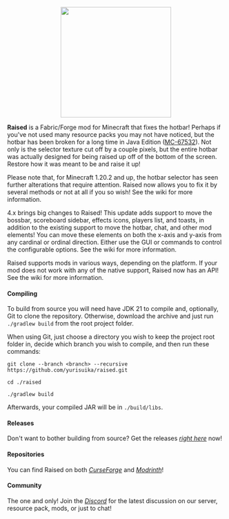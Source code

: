 <p align="center"><img src="https://github.com/yurisuika/Raised/blob/Fabric-1.18.x/src/main/resources/assets/raised/icon.png?raw=true" width="256" height="256"></p>

**Raised** is a Fabric/Forge mod for Minecraft that fixes the hotbar! Perhaps if you've not used many resource packs you may not have noticed, but the hotbar has been broken for a long time in Java Edition ([MC-67532](https://bugs.mojang.com/browse/MC-67532)). Not only is the selector texture cut off by a couple pixels, but the entire hotbar was actually designed for being raised up off of the bottom of the screen. Restore how it was meant to be and raise it up!

Please note that, for Minecraft 1.20.2 and up, the hotbar selector has seen further alterations that require attention. Raised now allows you to fix it by several methods or not at all if you so wish! See the wiki for more information.

4.x brings big changes to Raised! This update adds support to move the bossbar, scoreboard sidebar, effects icons, players list, and toasts, in addition to the existing support to move the hotbar, chat, and other mod elements! You can move these elements on both the x-axis and y-axis from any cardinal or ordinal direction. Either use the GUI or commands to control the configurable options. See the wiki for more information.

Raised supports mods in various ways, depending on the platform. If your mod does not work with any of the native support, Raised now has an API! See the wiki for more information.

#### Compiling

To build from source you will need have JDK 21 to compile and, optionally, Git to clone the repository. Otherwise, download the archive and just run `./gradlew build` from the root project folder.

When using Git, just choose a directory you wish to keep the project root folder in, decide which branch you wish to compile, and then run these commands:

```shell script
git clone --branch <branch> --recursive https://github.com/yurisuika/raised.git

cd ./raised

./gradlew build
```

Afterwards, your compiled JAR will be in `./build/libs`.

#### Releases

Don't want to bother building from source? Get the releases *[right here](https://github.com/yurisuika/Raised/releases)* now!

#### Repositories

You can find Raised on both *[CurseForge](https://www.curseforge.com/minecraft/mc-mods/raised)* and *[Modrinth](https://modrinth.com/mod/raised)*!

#### Community

The one and only! Join the *[Discord](https://discord.gg/0zdNEkQle7Qg9C1H)* for the latest discussion on our server, resource pack, mods, or just to chat!
